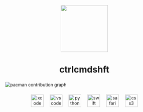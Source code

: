 <div align="center">
  <img height="150" src="https://i.imgur.com/4njk6C3.png"  />
</div>

###

<h1 align="center">ctrlcmdshft</h1>

###

<picture>
  <source media="(prefers-color-scheme: dark)" srcset="https://raw.githubusercontent.com/ctrlcmdshft/ctrlcmdshft/output/pacman-contribution-graph-dark.svg">
  <source media="(prefers-color-scheme: light)" srcset="https://raw.githubusercontent.com/ctrlcmdshft/ctrlcmdshft/output/pacman-contribution-graph.svg">
  <img alt="pacman contribution graph" src="https://raw.githubusercontent.com/ctrlcmdshft/ctrlcmdshft/output/pacman-contribution-graph.svg">
</picture>

###

<div align="center">
  <img src="https://cdn.jsdelivr.net/gh/devicons/devicon/icons/xcode/xcode-original.svg" height="40" alt="xcode logo"  />
  <img width="12" />
  <img src="https://cdn.jsdelivr.net/gh/devicons/devicon/icons/vscode/vscode-original.svg" height="40" alt="vscode logo"  />
  <img width="12" />
  <img src="https://cdn.jsdelivr.net/gh/devicons/devicon/icons/python/python-original.svg" height="40" alt="python logo"  />
  <img width="12" />
  <img src="https://cdn.jsdelivr.net/gh/devicons/devicon/icons/swift/swift-original.svg" height="40" alt="swift logo"  />
  <img width="12" />
  <img src="https://cdn.jsdelivr.net/gh/devicons/devicon/icons/safari/safari-original.svg" height="40" alt="safari logo"  />
  <img width="12" />
  <img src="https://cdn.jsdelivr.net/gh/devicons/devicon/icons/css3/css3-original.svg" height="40" alt="css3 logo"  />
</div>

###
